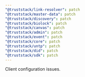 ```yaml
---
"@truststack/link-resolver": patch
"@truststack/master-data": patch
"@truststack/discovery": patch
"@truststack/biolock": patch
"@truststack/canvas": patch
"@truststack/admin": patch
"@truststack/event": patch
"@truststack/core": patch
"@truststack/untp": patch
"@truststack/did": patch
"@truststack/sdk": patch
---
```


Client configuration issues.
